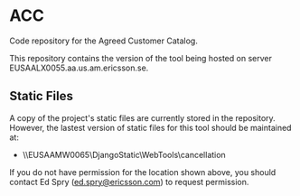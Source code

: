 ACC
=====
Code repository for the Agreed Customer Catalog.

This repository contains the version of the tool being hosted on server
EUSAALX0055.aa.us.am.ericsson.se.

Static Files
------------
A copy of the project's static files are currently stored in the repository.
However, the lastest version of static files for this tool should be maintained
at:

  - \\\\EUSAAMW0065\DjangoStatic\WebTools\cancellation

If you do not have permission for the location shown above,
you should contact Ed Spry (ed.spry@ericsson.com) to request permission.
